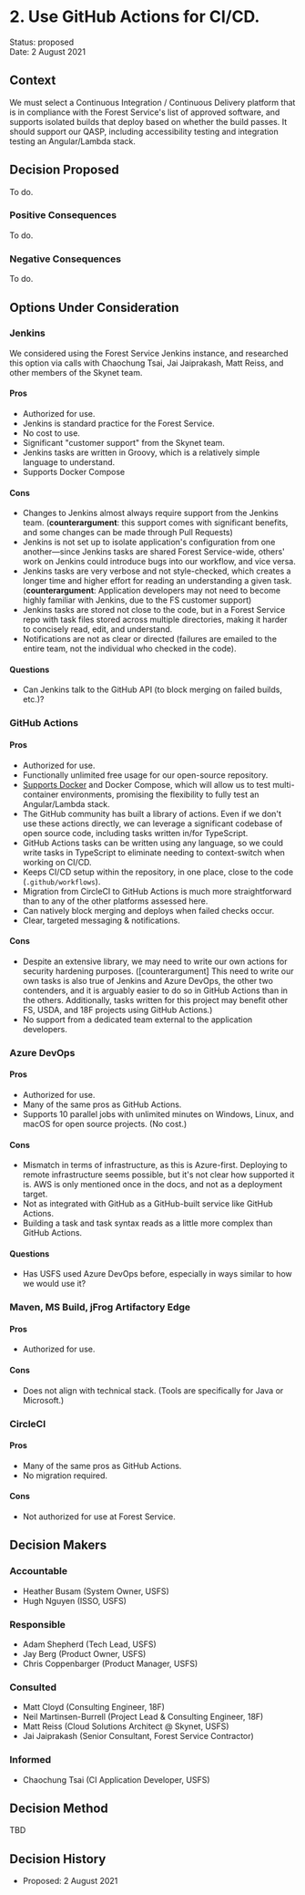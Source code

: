 # 2. Use GitHub Actions for CI/CD.

Status: proposed   \
Date: 2 August 2021

## Context

We must select a Continuous Integration / Continuous Delivery platform that is in compliance with the Forest Service's list of approved software, and supports isolated builds that deploy based on whether the build passes. It should support our QASP, including accessibility testing and integration testing an Angular/Lambda stack.

## Decision Proposed

To do.

### Positive Consequences

To do.

### Negative Consequences

To do.


## Options Under Consideration

### Jenkins
We considered using the Forest Service Jenkins instance, and researched this option via calls with Chaochung Tsai, Jai Jaiprakash, Matt Reiss, and other members of the Skynet team.

#### Pros
- Authorized for use.
- Jenkins is standard practice for the Forest Service.
- No cost to use.
- Significant "customer support" from the Skynet team.
- Jenkins tasks are written in Groovy, which is a relatively simple language to understand.
- Supports Docker Compose

#### Cons
- Changes to Jenkins almost always require support from the Jenkins team. (**counterargument**: this support comes with significant benefits, and some changes can be made through Pull Requests)
- Jenkins is not set up to isolate application's configuration from one another—since Jenkins tasks are shared Forest Service-wide, others' work on Jenkins could introduce bugs into our workflow, and vice versa.
- Jenkins tasks are very verbose and not style-checked, which creates a longer time and higher effort for reading an understanding a given task. (**counterargument**: Application developers may not need to become highly familiar with Jenkins, due to the FS customer support)
- Jenkins tasks are stored not close to the code, but in a Forest Service repo with task files stored across multiple directories, making it harder to concisely read, edit, and understand.
- Notifications are not as clear or directed (failures are emailed to the entire team, not the individual who checked in the code).

#### Questions
- Can Jenkins talk to the GitHub API (to block merging on failed builds, etc.)?

### GitHub Actions

#### Pros
- Authorized for use.
- Functionally unlimited free usage for our open-source repository.
- [Supports Docker](https://docs.github.com/en/actions/creating-actions/creating-a-docker-container-action) and Docker Compose, which will allow us to test multi-container environments, promising the flexibility to fully test an Angular/Lambda stack.
- The GitHub community has built a library of actions. Even if we don't use these actions directly, we can leverage a significant codebase of open source code, including tasks written in/for TypeScript.
- GitHub Actions tasks can be written using any language, so we could write tasks in TypeScript to eliminate needing to context-switch when working on CI/CD.
- Keeps CI/CD setup within the repository, in one place, close to the code (`.github/workflows`).
- Migration from CircleCI to GitHub Actions is much more straightforward than to any of the other platforms assessed here.
- Can natively block merging and deploys when failed checks occur.
- Clear, targeted messaging & notifications.

#### Cons
- Despite an extensive library, we may need to write our own actions for security hardening purposes. ([counterargument] This need to write our own tasks is also true of Jenkins and Azure DevOps, the other two contenders, and it is arguably easier to do so in GitHub Actions than in the others. Additionally, tasks written for this project may benefit other FS, USDA, and 18F projects using GitHub Actions.)
- No support from a dedicated team external to the application developers.


### Azure DevOps

#### Pros
- Authorized for use.
- Many of the same pros as GitHub Actions.
- Supports 10 parallel jobs with unlimited minutes on Windows, Linux, and macOS for open source projects. (No cost.)

#### Cons
- Mismatch in terms of infrastructure, as this is Azure-first. Deploying to remote infrastructure seems possible, but it's not clear how supported it is. AWS is only mentioned once in the docs, and not as a deployment target.
- Not as integrated with GitHub as a GitHub-built service like GitHub Actions.
- Building a task and task syntax reads as a little more complex than GitHub Actions.

#### Questions
- Has USFS used Azure DevOps before, especially in ways similar to how we would use it?


### Maven, MS Build, jFrog Artifactory Edge

#### Pros
- Authorized for use.

#### Cons
- Does not align with technical stack. (Tools are specifically for Java or Microsoft.)


### CircleCI

#### Pros
- Many of the same pros as GitHub Actions.
- No migration required.

#### Cons
- Not authorized for use at Forest Service.


## Decision Makers

### Accountable
- Heather Busam (System Owner, USFS)
- Hugh Nguyen (ISSO, USFS)

### Responsible
- Adam Shepherd (Tech Lead, USFS)
- Jay Berg (Product Owner, USFS)
- Chris Coppenbarger (Product Manager, USFS)

### Consulted
- Matt Cloyd (Consulting Engineer, 18F)
- Neil Martinsen-Burrell (Project Lead & Consulting Engineer, 18F)
- Matt Reiss (Cloud Solutions Architect @ Skynet, USFS)
- Jai Jaiprakash (Senior Consultant, Forest Service Contractor)

### Informed
- Chaochung Tsai (CI Application Developer, USFS)

## Decision Method

TBD

## Decision History

- Proposed: 2 August 2021
